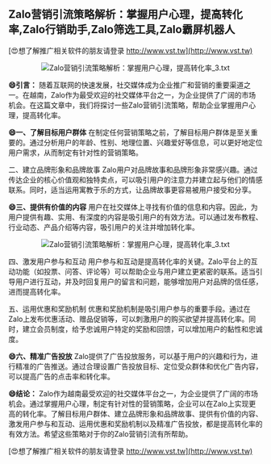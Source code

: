 ## **Zalo营销引流策略解析：掌握用户心理，提高转化率,Zalo行销助手,Zalo筛选工具,Zalo霸屏机器人**

[😍想了解推广相关软件的朋友请登录 http://www.vst.tw](http://www.vst.tw)

 <center><img src="https://vst.tw/MP4/tuiguang/png/5.png" alt="Zalo营销引流策略解析：掌握用户心理，提高转化率_3.txt"></center>

**😄引言：**
随着互联网的快速发展，社交媒体成为企业推广和营销的重要渠道之一。在越南，Zalo作为最受欢迎的社交媒体平台之一，为企业提供了广阔的市场机会。在这篇文章中，我们将探讨一些Zalo营销引流策略，帮助企业掌握用户心理，提高转化率。

**😄一、了解目标用户群体**
在制定任何营销策略之前，了解目标用户群体是至关重要的。通过分析用户的年龄、性别、地理位置、兴趣爱好等信息，可以更好地定位用户需求，从而制定有针对性的营销策略。

二、建立品牌形象和品牌故事
Zalo用户对品牌故事和品牌形象非常感兴趣。通过传达企业的核心价值观和独特卖点，可以吸引用户的注意力并建立起与他们的情感联系。同时，适当运用寓教于乐的方式，让品牌故事更容易被用户接受和分享。

**😄三、提供有价值的内容**
用户在社交媒体上寻找有价值的信息和内容。因此，为用户提供有趣、实用、有深度的内容是吸引用户的有效方法。可以通过发布教程、行业动态、产品介绍等内容，吸引用户的关注并增加转化率。

 <center><img src="https://vst.tw/MP4/tuiguang/png/2.png" alt="Zalo营销引流策略解析：掌握用户心理，提高转化率_3.txt"></center>

四、激发用户参与和互动
用户参与和互动是提高转化率的关键。Zalo平台上的互动功能（如投票、问答、评论等）可以帮助企业与用户建立更紧密的联系。适当引导用户进行互动，并及时回复用户的留言和问题，能够增加用户对品牌的信任感，进而提高转化率。

五、运用优惠和奖励机制
优惠和奖励机制是吸引用户参与的重要手段。通过在Zalo上发布优惠活动、赠品促销等，可以刺激用户的购买欲望并提高转化率。同时，建立会员制度，给予忠诚用户特定的奖励和回馈，可以增加用户的黏性和忠诚度。

**😄六、精准广告投放**
Zalo提供了广告投放服务，可以基于用户的兴趣和行为，进行精准的广告推送。通过合理设置广告投放目标、定位受众群体和优化广告内容，可以提高广告的点击率和转化率。

**😄结论：**
Zalo作为越南最受欢迎的社交媒体平台之一，为企业提供了广阔的市场机会。通过掌握用户心理，制定有针对性的营销策略，企业可以在Zalo上实现更高的转化率。了解目标用户群体、建立品牌形象和品牌故事、提供有价值的内容、激发用户参与和互动、运用优惠和奖励机制以及精准广告投放，都是提高转化率的有效方法。希望这些策略对于你的Zalo营销引流有所帮助。

[😍想了解推广相关软件的朋友请登录 http://www.vst.tw](http://www.vst.tw)



